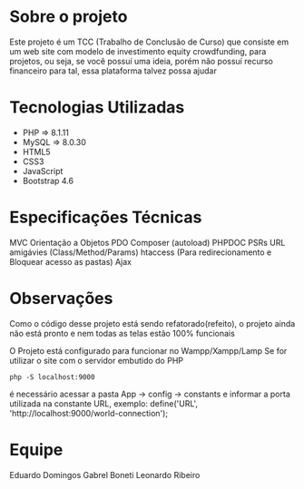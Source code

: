 # Sobre o projeto
Este projeto é um TCC (Trabalho de Conclusão de Curso) que consiste em um web site com modelo de investimento equity crowdfunding, para projetos, ou seja, se você possuí uma ideia, porém não possuí recurso financeiro para tal, essa plataforma talvez possa ajudar

# Tecnologias Utilizadas
* PHP   => 8.1.11
* MySQL => 8.0.30
* HTML5
* CSS3
* JavaScript
* Bootstrap 4.6

# Especificações Técnicas
MVC
Orientação a Objetos
PDO
Composer (autoload)
PHPDOC
PSRs
URL amigávies (Class/Method/Params)
htaccess (Para redirecionamento e Bloquear acesso as pastas)
Ajax

# Observações
Como o código desse projeto está sendo refatorado(refeito), o projeto ainda não está pronto e nem todas as telas estão 100% funcionais

O Projeto está configurado para funcionar no Wampp/Xampp/Lamp
Se for utilizar o site com o servidor embutido do PHP
~~~
php -S localhost:9000
~~~
é necessário acessar a pasta App -> config -> constants e informar a porta utilizada na constante URL, exemplo:
define('URL', 'http://localhost:9000/world-connection');

# Equipe
Eduardo Domingos
Gabrel Boneti
Leonardo Ribeiro
